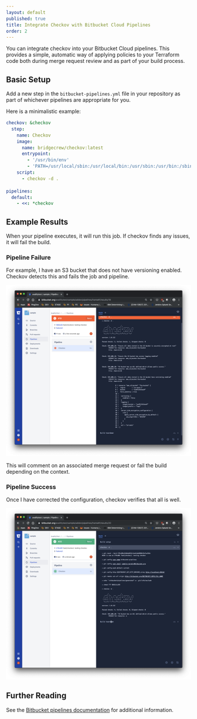 ```yaml
---
layout: default
published: true
title: Integrate Checkov with Bitbucket Cloud Pipelines
order: 2
---
```


You can integrate checkov into your Bitbucket Cloud pipelines. This provides a simple, automatic way of applying policies to your Terraform code both during merge request review and as part of your build process.

## Basic Setup

Add a new step in the `bitbucket-pipelines.yml` file in your repository as part of whichever pipelines are appropriate for you.

Here is a minimalistic example:
```yaml
checkov: &checkov
  step:
    name: Checkov
    image:
      name: bridgecrew/checkov:latest
      entrypoint:
        - '/usr/bin/env'
        - 'PATH=/usr/local/sbin:/usr/local/bin:/usr/sbin:/usr/bin:/sbin:/bin'
    script:
      - checkov -d .

pipelines:
  default:
    - <<: *checkov
```

## Example Results

When your pipeline executes, it will run this job. If checkov finds any issues, it will fail the build.

### Pipeline Failure

For example, I have an S3 bucket that does not have versioning enabled. Checkov detects this and fails the job and pipeline.

![Bitbucket Failed Pipeline](bitbucket_failed_pipeline.png)

This will comment on an associated merge request or fail the build depending on the context.

### Pipeline Success

Once I have corrected the configuration, checkov verifies that all is well.

![Bitbucket Results](bitbucket_results.png)

## Further Reading

See the [Bitbucket pipelines documentation](https://confluence.atlassian.com/bitbucket/build-test-and-deploy-with-pipelines-792496469.html) for additional information.
